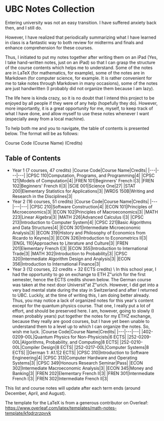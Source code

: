 # UBC Notes Collection

Entering university was not an easy transition. I have suffered anxiety back then, and I still do.

However, I have realized that periodically summarizing what I have learned in class is a fantastic way to both review for midterms and finals and enhance comprehension for these courses.

Thus, I initiated to put my notes together after writing them on an iPad (Yes, I take hand-written notes, just on an iPad) so that I can grasp the structure of the course contents which helps me to understand. Some of the notes are in LaTeX (for mathematics, for example), some of the notes are in Markdown (for computer science, for example. It is rather convenient for me to take notes through Markdown in many occasions), some of the notes are just handwritten (I probably did not organize them because I am lazy).

The life here is kinda crazy, so it is no doubt that I intend this project to be enjoyed by all people if they were of any help (hopefully they do). However, more importantly, it is a great opportunity for me, myself, to keep track of what I have done, and allow myself to use these notes whenever I want (especially away from a local machine).

To help both me and you to navigate, the table of contents is presented below. The format will be as follows:

Course Code (Course Name) (Credits)

## Table of Contents
- Year 1 (7 courses, 47 credits)
    |Course Code|Course Name|Credits|
    |---|---|---|
    |CPSC 110|Computation, Programs, and Programming|4|
    |CPSC 121|Models of Computation|4|
    |FREN 101|Beginners' French I|3|
    |FREN 102|Beginners' French II|3|
    |SCIE 001|Science One|27|
    |STAT 200|Elementary Statistics for Applications|3|
    |WRDS 150B|Writing and Research in the Disciplines|3|
- Year 2 (16 courses, 51 credits)
    |Course Code|Course Name|Credits|
    |---|---|---|
    |CPSC 210|Software Construction|4|
    |ECON 101|Principles of Microeconomics|3|
    |ECON 102|Principles of Macroeconomics|3|
    |MATH 223|Linear Algebra|3|
    |MATH 226|Advanced Calculus I|3|
    |CPSC 213|Introduction to Computer System|4|
    |CPSC 221|Basic Algorithms and Data Structures|4|
    |ECON 301|Intermediate Microeconomic Analysis|3|
    |ECON 319|History and Philosophy of Economics from Ricardo to Keynes|3|
    |ECON 326|Introduction to Econometrics II|3|
    |ENGL 110|Approaches to Literature and Culture|3|
    |FREN 201|Elementary French I|3|
    |ECON 355|Introduction to International Trade|3|
    |MATH 302|Introduction to Probability|3|
    |CPSC 320|Intermediate Algorithm Design and Analysis|3|
    |ECON 356|Introduction to International Finance|3|
- Year 3 (12 courses, 22 credits + 32 ECTS credits) \\
    In this school year, I had the opportunity to go on exchange to ETH Z\"urich for the first semester, hence the ECTS credits shown below. The German course was taken at the next door Universit\"at Z\"urich. However, I did get into a very bad mental state during the stay in Switzerland and after I returned to UBC. Luckily, at the time of writing this, I am doing better already. Thus, you may notice a lack of organized notes for this year's content except for the quantum physics course. That one, I really put a lot of effort, and should be preserved here. I am, however, going to slowly (I mean probably years) put together the notes for my ETHZ exchange, because they really are good courses, but I have yet been unable to understand them to a level up to which I can organize the notes. So, wish me luck.
    |Course Code|Course Name|Credits|
    |---|---|---|
    |402-0209-00L|Quantum Physics for Non-Physicists|6 ECTS|
    |252-0209-00L|Algorithms, Probability, and Computing|8 ECTS|
    |252-0210-00L|Compiler Design|8 ECTS|
    |252-0217-00L|Computer Systems|8 ECTS|
    ||German 1: A1.1|2 ECTS|
    |CPSC 310|Introduction to Software Engineering|4|
    |CPSC 313|Computer Hardware and Operating Systems|3|
    |CPSC 349|Honours Research Seminar|Pass|
    |ECON 302|Intermediate Macroeconomic Analysis|3|
    |ECON 345|Money and Banking|3|
    |FREN 202|Elementary French II|3|
    |FREN 301|Intermediate French I|3|
    |FREN 302|Intermediate French II|3|


This list and course notes will update after each term ends (around December, April, and August).

The template for the LaTeX is from a generous contributor on Overleaf: https://www.overleaf.com/latex/templates/math-notes-template/kfqdrzrzpvvk